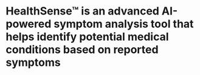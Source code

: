 # HealthSense™ is an advanced AI-powered symptom analysis tool that helps identify potential medical conditions based on reported symptoms